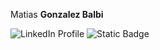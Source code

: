 Matias **Gonzalez Balbi**

<div>
  <a href="https://www.linkedin.com/in/matiasgonzalezb/" target="_blank" rel="noopener noreferrer">
    <img alt="LinkedIn Profile" src="https://img.shields.io/badge/LinkedIn-blue?style=for-the-badge">
  </a>
  
  <a href="https://www.linkedin.com/in/matiasgonzalezb/" target="_blank" rel="noopener noreferrer">
    <img alt="Static Badge" src="https://img.shields.io/badge/Gmail-red?style=for-the-badge&logo=gmail&logoColor=white">
  </a>
</div>

<style>
  a {
    text-decoration: none; /* Elimina el subrayado */
    color: inherit;        /* Hace que el color del enlace herede el del contenedor */
  }
</style>
